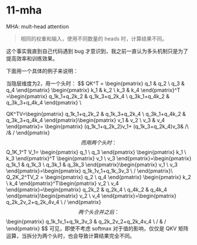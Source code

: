 # 11-mha
MHA: mult-head attention



> 相同的权重和输入，使用不同数量的 heads 时，计算结果不同。

这个事实我直到自己代码遇到 bug 才意识到，我之前一直认为多头机制只是为了提高效率和训练效果。

下面用一个具体的例子来说明：

当隐层维度为2，用一个头时：
$$
QK^T = \begin{pmatrix} q_1 & q_2 \\ q_3 & q_4 \end{pmatrix} \begin{pmatrix} k_1 & k_2 \\ k_3 & k_4 \end{pmatrix}^T  =\begin{pmatrix} q_1k_1+q_2k_2 & q_1k_3+q_2k_4 \\ q_3k_1+q_4k_2 & q_3k_3+q_4k_4 \end{pmatrix} \\

QK^TV=\begin{pmatrix} q_1k_1+q_2k_2 & q_1k_3+q_2k_4 \\ q_3k_1+q_4k_2 & q_3k_3+q_4k_4 \end{pmatrix}\begin{pmatrix} v_1 & v_2 \\ v_3 & v_4 \end{pmatrix}= \begin{pmatrix} (q_1k_1+q_2k_2)v_1+  (q_1k_3+q_2k_4)v_3& /\\ /& / \end{pmatrix}
$$
而用两个头时：
$$
Q_1K_1^T V_1= \begin{pmatrix} q_1 \\ q_3 \end{pmatrix} \begin{pmatrix} k_1 \\ k_3 \end{pmatrix}^T \begin{pmatrix} v_1 \\ v_3 \end{pmatrix}=\begin{pmatrix} q_1k_1 & q_1k_3 \\ q_3k_1 & q_3k_3 \end{pmatrix}\begin{pmatrix} v_1 \\ v_3 \end{pmatrix}=\begin{pmatrix} q_1k_1v_1+q_1k_3v_3 \\ / \end{pmatrix}\\
Q_2K_2^TV_2 = \begin{pmatrix} q_2 \\ q_4 \end{pmatrix} \begin{pmatrix} k_2 \\ k_4 \end{pmatrix}^T\begin{pmatrix} v_2 \\ v_4 \end{pmatrix}=\begin{pmatrix} q_2k_2 & q_2k_4 \\ q_4k_2 & q_4k_4 \end{pmatrix}\begin{pmatrix} v_2 \\ v_4 \end{pmatrix}=\begin{pmatrix} q_2k_2v_2+q_2k_4v_4  \\ /  \end{pmatrix}
$$
两个头合并之后：
$$
\begin{pmatrix} q_1k_1v_1+q_1k_3v_3 & q_2k_2v_2+q_2k_4v_4 \\ / & /  \end{pmatrix}
$$
可见，即使不考虑 softmax 对于值的影响，仅仅是 QKV 矩阵运算，当拆分为两个头时，也会导致计算结果完全不同。
